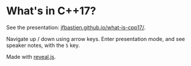 # What's in C++17?

See the presentation: [jfbastien.github.io/what-is-cpp17/](https://jfbastien.github.io/what-is-cpp17).

Navigate up / down using arrow keys. Enter presentation mode, and see speaker notes, with the `S` key.

Made with [reveal.js](https://github.com/hakimel/reveal.js/).
